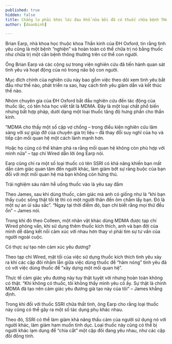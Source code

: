 ```yaml
---
published: true
hidden: false
title: Chẳng lo phải khóc lóc đau khổ nữa bởi đã có thuốc chữa bệnh THẤT TÌNH rồi
author: [doanbinh]

---
```


Brian Earp, nhà khoa học thuộc khoa Thần kinh của ĐH Oxford, tin rằng tình yêu cũng là một bệnh “nghiện” và hoàn toàn có thể chữa trị nó bằng thuốc như chữa trị một căn bệnh thông thường trên cơ thể con người.

Ông Brian Earp và các cộng sự trong viện nghiên cứu đã tiến hành quan sát tình yêu và hoạt động của nó trong não bộ con người.

Mục đích chính của nghiên cứu này bao gồm việc theo dõi xem tình yêu bắt đầu như thế nào, phát triển ra sao, hay cách tình yêu giảm dần và kết thúc thế nào.

Nhóm chuyên gia của ĐH Oxford bắt đầu nghiên cứu đến tác động của thuốc lắc, có tên hóa học viết tắt là MDMA. Đây là một loại chất phổ biến nhưng bất hợp pháp, dưới dạng một loại thuốc tăng độ hưng phấn cho thần kinh.

“MDMA cho thấy một số cặp vợ chồng – trong điều kiện nghiên cứu lâm sàng với sự giúp đỡ của chuyên gia trị liệu – đã thay đổi suy nghĩ của họ và tiếp cận mối quan hệ một cách lành mạnh hơn.

Hoặc họ cũng có thể khám phá ra rằng mối quan hệ không còn phù hợp với mình nữa” – tạp chí Wired dẫn lời ông Earp nói.

Earp cũng chỉ ra một số loại thuốc có tên SSRI có khả năng khiến bạn mất dần cảm giác quan tâm đến người khác, làm giảm bớt sự ràng buộc của bạn đối với một mối quan hệ mà bạn không còn hứng thú.

Trải nghiệm sáu năm hễ uống thuốc vào là yêu say đắm

Theo James, sau khi dùng thuốc, cảm giác mà anh có giống như là “khi bạn thấy cuộc sống thật tồi tệ thì có một người thân đến ôm chầm lấy bạn. Đó là một sự an ủi sâu sắc”. “Ngay tại thời điểm đó, bạn chỉ biết rằng mọi thứ đều ổn” – James nói.

Trong khi đó theo Colleen, một nhân vật khác dùng MDMA được tạp chí Wired phỏng vấn, khi sử dụng thêm thuốc kích thích, anh và bạn đời của mình dễ dàng kết nối cảm xúc với nhau hơn thay vì phải tìm sự tư vấn của người ngoài cuộc.

Có thực sự tạo nên cảm xúc yêu đương?

Theo tạp chí Wired, mặt tối của việc sử dụng thuốc kích thích tình yêu xảy ra khi các cặp đôi nhầm lẫn giữa việc dùng thuốc để “hâm nóng” tình yêu đã có với việc dùng thuốc để “xây dựng một mối quan hệ”.

Thực tế cảm giác yêu đương này tuy thật tuyệt vời nhưng hoàn toàn không có thật. “Khi không có thuốc, tôi không thấy mình yêu cô ấy. Sự thật là chính MDMA đã tạo nên cảm giác yêu đương giả tạo này của tôi” – James khẳng định.

Trong khi đối với thuốc SSRI chữa thất tình, ông Earp cho rằng loại thuốc này cũng có thể gây ra một số tác dụng phụ khác nhau.

Theo đó, SSRI có thể làm giảm khả năng thấu cảm của người sử dụng nó với người khác, làm giảm ham muốn tình dục. Loại thuốc này cũng có thể bị người khác lạm dụng để “chia cắt” một cặp đôi đang yêu nhau, như các cặp đôi đồng tính.
